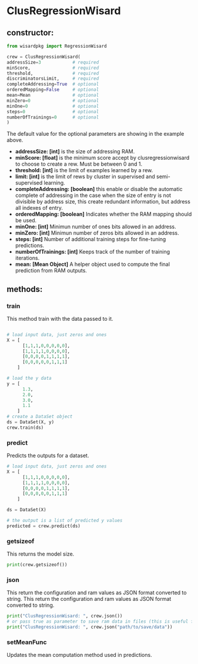 # ClusRegressionWisard
## constructor:
```python
from wisardpkg import RegressionWisard

crew = ClusRegressionWisard(
addressSize=3            # required
minScore,                # required
threshold,               # required
discriminatorsLimit,     # required
completeAddressing=True  # optional
orderedMapping=False     # optional
mean=Mean                # optional
minZero=0                # optional
minOne=0                 # optional
steps=0                  # optional
numberOfTrainings=0      # optional
)
```
The default value for the optional parameters are showing in the example above.
- **addressSize: [int]** is the size of addressing RAM.
- **minScore: [float]** is the minimum score accept by clusregressionwisard to choose to create a rew. Must be between 0 and 1.
- **threshold: [int]** is the limit of examples learned by a rew.
- **limit: [int]** is the limit of rews by cluster in supervised and semi-supervised learning.
- **completeAddressing: [boolean]** this enable or disable the automatic complete of addressing in the case when the size of entry is not divisible by address size, this create redundant information, but address all indexes of entry.
- **orderedMapping: [boolean]** Indicates whether the RAM mapping should be used.
- **minOne: [int]** Minimun number of ones bits allowed in an address.
- **minZero: [int]** Minimun number of zeros bits allowed in an address.
- **steps: [int]** Number of additional training steps for fine-tuning predictions.
- **numberOfTrainings: [int]** Keeps track of the number of training iterations.
- **mean: [Mean Object]** A helper object used to compute the final prediction from RAM outputs.

## methods:
### train
This method train with the data passed to it.
```python

# load input data, just zeros and ones  
X = [
      [1,1,1,0,0,0,0,0],
      [1,1,1,1,0,0,0,0],
      [0,0,0,0,1,1,1,1],
      [0,0,0,0,0,1,1,1]
    ]

# load the y data
y = [
      1.3,
      2.0,
      3.0,
      1.1
    ]
# create a DataSet object
ds = DataSet(X, y)
crew.train(ds)
```
### predict
Predicts the outputs for a dataset.
```python
# load input data, just zeros and ones  
X = [
      [1,1,1,0,0,0,0,0],
      [1,1,1,1,0,0,0,0],
      [0,0,0,0,1,1,1,1],
      [0,0,0,0,0,1,1,1]
    ]

ds = DataSet(X)

# the output is a list of predicted y values
predicted = crew.predict(ds)
```
### getsizeof
This returns the model size.
```python
print(crew.getsizeof())
```
### json
This return the configuration and ram values as JSON format converted to string.
This return the configuration and ram values as JSON format converted to string.
```python
print("ClusRegressionWisard: ", crew.json())
# or pass true as parameter to save ram data in files (this is useful for huge rams)
print("ClusRegressionWisard: ", crew.json("path/to/save/data"))
```
### setMeanFunc
Updates the mean computation method used in predictions.
